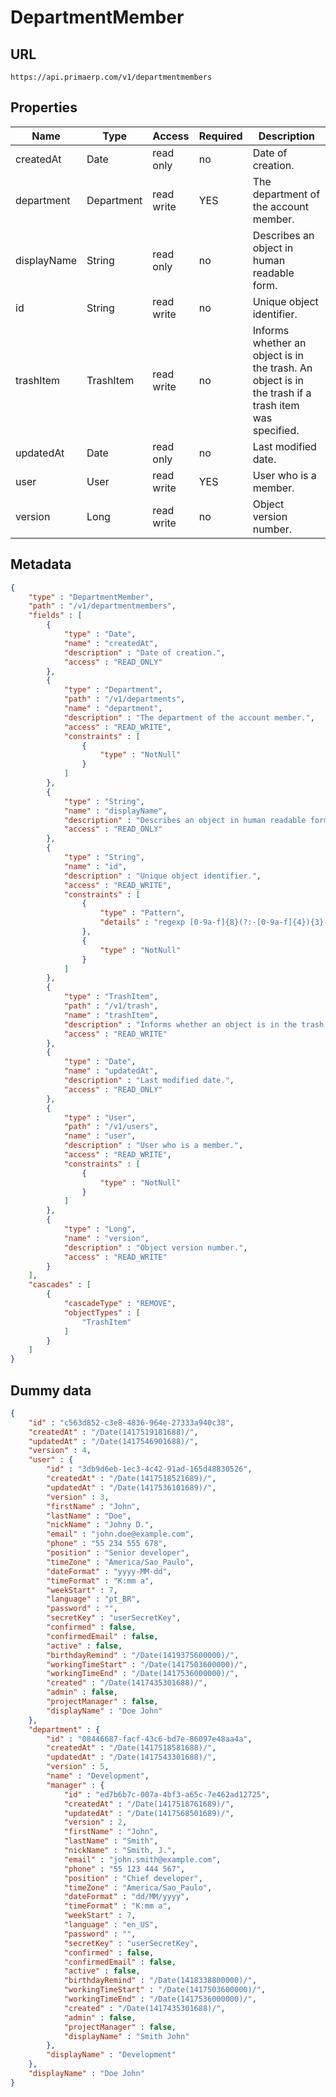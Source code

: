 DepartmentMember
==

## URL

	https://api.primaerp.com/v1/departmentmembers

## Properties

| Name        | Type       | Access     | Required                                                               | Description                                                                                         |
|-------------|------------|------------|------------------------------------------------------------------------|-----------------------------------------------------------------------------------------------------|
| createdAt   | Date       | read only  | no                                                                     | Date of creation.                                                                                   |
| department  | Department | read write | YES                                                                    | The department of the account member.                                                               |
| displayName | String     | read only  | no                                                                     | Describes an object in human readable form.                                                         |
| id          | String     | read write | no                                                                     | Unique object identifier.                                                                           |
| trashItem   | TrashItem  | read write | no                                                                     | Informs whether an object is in the trash. An object is in the trash if a trash item was specified. |
| updatedAt   | Date       | read only  | no                                                                     | Last modified date.                                                                                 |
| user        | User       | read write | YES                                                                    | User who is a member.                                                                               |
| version     | Long       | read write | no                                                                     | Object version number.                                                                              |

## Metadata

```JSON
{
	"type" : "DepartmentMember",
	"path" : "/v1/departmentmembers",
	"fields" : [
		{
			"type" : "Date",
			"name" : "createdAt",
			"description" : "Date of creation.",
			"access" : "READ_ONLY"
		},
		{
			"type" : "Department",
			"path" : "/v1/departments",
			"name" : "department",
			"description" : "The department of the account member.",
			"access" : "READ_WRITE",
			"constraints" : [
				{
					"type" : "NotNull"
				}
			]
		},
		{
			"type" : "String",
			"name" : "displayName",
			"description" : "Describes an object in human readable form.",
			"access" : "READ_ONLY"
		},
		{
			"type" : "String",
			"name" : "id",
			"description" : "Unique object identifier.",
			"access" : "READ_WRITE",
			"constraints" : [
				{
					"type" : "Pattern",
					"details" : "regexp [0-9a-f]{8}(?:-[0-9a-f]{4}){3}-[0-9a-f]{12}"
				},
				{
					"type" : "NotNull"
				}
			]
		},
		{
			"type" : "TrashItem",
			"path" : "/v1/trash",
			"name" : "trashItem",
			"description" : "Informs whether an object is in the trash. An object is in the trash if a trash item was specified.",
			"access" : "READ_WRITE"
		},
		{
			"type" : "Date",
			"name" : "updatedAt",
			"description" : "Last modified date.",
			"access" : "READ_ONLY"
		},
		{
			"type" : "User",
			"path" : "/v1/users",
			"name" : "user",
			"description" : "User who is a member.",
			"access" : "READ_WRITE",
			"constraints" : [
				{
					"type" : "NotNull"
				}
			]
		},
		{
			"type" : "Long",
			"name" : "version",
			"description" : "Object version number.",
			"access" : "READ_WRITE"
		}
	],
	"cascades" : [
		{
			"cascadeType" : "REMOVE",
			"objectTypes" : [
				"TrashItem"
			]
		}
	]
}
```

## Dummy data

```JSON
{
	"id" : "c563d852-c3e8-4836-964e-27333a940c38",
	"createdAt" : "/Date(1417519181688)/",
	"updatedAt" : "/Date(1417546901688)/",
	"version" : 4,
	"user" : {
		"id" : "3db9d6eb-1ec3-4c42-91ad-165d48830526",
		"createdAt" : "/Date(1417518521689)/",
		"updatedAt" : "/Date(1417536101689)/",
		"version" : 3,
		"firstName" : "John",
		"lastName" : "Doe",
		"nickName" : "Johny D.",
		"email" : "john.doe@example.com",
		"phone" : "55 234 555 678",
		"position" : "Senior developer",
		"timeZone" : "America/Sao_Paulo",
		"dateFormat" : "yyyy-MM-dd",
		"timeFormat" : "K:mm a",
		"weekStart" : 7,
		"language" : "pt_BR",
		"password" : "",
		"secretKey" : "userSecretKey",
		"confirmed" : false,
		"confirmedEmail" : false,
		"active" : false,
		"birthdayRemind" : "/Date(1419375600000)/",
		"workingTimeStart" : "/Date(1417503600000)/",
		"workingTimeEnd" : "/Date(1417536000000)/",
		"created" : "/Date(1417435301688)/",
		"admin" : false,
		"projectManager" : false,
		"displayName" : "Doe John"
	},
	"department" : {
		"id" : "08446687-facf-43c6-bd7e-86097e48aa4a",
		"createdAt" : "/Date(1417518581688)/",
		"updatedAt" : "/Date(1417543301688)/",
		"version" : 5,
		"name" : "Development",
		"manager" : {
			"id" : "ed7b6b7c-007a-4bf3-a65c-7e462ad12725",
			"createdAt" : "/Date(1417518761689)/",
			"updatedAt" : "/Date(1417568501689)/",
			"version" : 2,
			"firstName" : "John",
			"lastName" : "Smith",
			"nickName" : "Smith, J.",
			"email" : "john.smith@example.com",
			"phone" : "55 123 444 567",
			"position" : "Chief developer",
			"timeZone" : "America/Sao_Paulo",
			"dateFormat" : "dd/MM/yyyy",
			"timeFormat" : "K:mm a",
			"weekStart" : 7,
			"language" : "en_US",
			"password" : "",
			"secretKey" : "userSecretKey",
			"confirmed" : false,
			"confirmedEmail" : false,
			"active" : false,
			"birthdayRemind" : "/Date(1418338800000)/",
			"workingTimeStart" : "/Date(1417503600000)/",
			"workingTimeEnd" : "/Date(1417536000000)/",
			"created" : "/Date(1417435301688)/",
			"admin" : false,
			"projectManager" : false,
			"displayName" : "Smith John"
		},
		"displayName" : "Development"
	},
	"displayName" : "Doe John"
}
```
